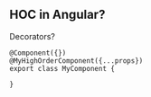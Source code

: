 ## HOC in Angular?
Decorators? 
```TS
@Component({})
@MyHighOrderComponent({...props})
export class MyComponent {

}
```
